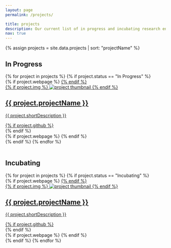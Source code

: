 ```yaml
---
layout: page
permalink: /projects/

title: projects
description: Our current list of in progress and incubating research endeavours
nav: true
---
```


{% assign projects = site.data.projects | sort: "projectName" %}

## In Progress

<div class="projects grid">
  {% for project in projects %}
  {% if project.status == "In Progress" %}
  <div class="grid-item">
    {% if project.webpage %}
    <a href="{{ project.webpage | relative_url }}">
    {% endif %}
      <div class="card hoverable">
        {% if project.img %}
        <img src="{{ project.img | relative_url }}" alt="project thumbnail">
        {% endif %}
        <div class="card-body">
          <h2 class="card-title">{{ project.projectName }}</h2>
          <p class="card-text">{{ project.shortDescription }}</p>
          <div class="row ml-1 mr-1 p-0">
            {% if project.github %}
            <div class="github-icon">
              <div class="icon" data-toggle="tooltip" title="Code Repository">
                <a href="{{ project.github }}" target="_blank"><i class="fab fa-github gh-icon"></i></a>
              </div>
            </div>
            {% endif %}
          </div>
        </div>
      </div>
    {% if project.webpage %}
    </a>
    {% endif %}
  </div>
{% endif %}
{% endfor %}

</div>
<br>

## Incubating

<div class="projects grid">
  {% for project in projects %}
  {% if project.status == "Incubating" %}
  <div class="grid-item">
    {% if project.webpage %}
    <a href="{{ project.webpage | relative_url }}">
    {% endif %}
      <div class="card hoverable">
        {% if project.img %}
        <img src="{{ project.img | relative_url }}" alt="project thumbnail">
        {% endif %}
        <div class="card-body">
          <h2 class="card-title">{{ project.projectName }}</h2>
          <p class="card-text">{{ project.shortDescription }}</p>
          <div class="row ml-1 mr-1 p-0">
            {% if project.github %}
            <div class="github-icon">
              <div class="icon" data-toggle="tooltip" title="Code Repository">
                <a href="{{ project.github }}" target="_blank"><i class="fab fa-github gh-icon"></i></a>
              </div>
            </div>
            {% endif %}
          </div>
        </div>
      </div>
    {% if project.webpage %}
    </a>
    {% endif %}
  </div>
{% endif %}
{% endfor %}

</div>
